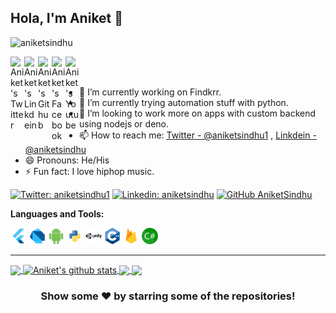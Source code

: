 ## Hola, I'm Aniket 👋
<p align="left"> <img src="https://komarev.com/ghpvc/?username=aniketsindhu&label=Views&color=green&style=plastic" alt="aniketsindhu" /> </p>
<a href="https://twitter.com/aniketsindhu1">
  <img align="left" alt="Aniket's Twitter" width="22px" src="https://cdn.jsdelivr.net/npm/simple-icons@v3/icons/twitter.svg" />
</a>
<a href="https://www.linkedin.com/in/aniket-sindhu-1653b1132/">
  <img align="left" alt="Aniket's Linkdein" width="22px" src="https://cdn.jsdelivr.net/npm/simple-icons@v3/icons/linkedin.svg" />
</a>
<a href="https://github.com/AniketSindhu">
  <img align="left" alt="Aniket's Github" width="22px" src="https://cdn.jsdelivr.net/npm/simple-icons@v3/icons/github.svg" />
</a>
<a href="https://www.facebook.com/aniket.sindhu">
  <img align="left" alt="Aniket's Facebook" width="22px" src="https://cdn.jsdelivr.net/npm/simple-icons@v3/icons/facebook.svg" />
</a>
<a href="https://www.youtube.com/channel/UCyvxwBAfHN7-Jx5MYuUeOtw">
  <img align="left" alt="Aniket's Youtube" width="22px" src="https://cdn.jsdelivr.net/npm/simple-icons@v3/icons/youtube.svg" />
</a>

<br/>
<br/>



- 🔭 I’m currently working on Findkrr.
- 🌱 I’m currently trying automation stuff with python.
- 🤔 I’m looking to work more on apps with custom backend using nodejs or deno.
- 📫 How to reach me: [Twitter - @aniketsindhu1](https://twitter.com/aniketsindhu1) , [Linkdein - @aniketsindhu](https://www.linkedin.com/in/aniket-sindhu-1653b1132/)
- 😄 Pronouns: He/His
- ⚡ Fun fact: I love hiphop music.

[![Twitter: aniketsindhu1](https://img.shields.io/twitter/follow/aniketsindhu1?style=social)](https://twitter.com/aniketsindhu1)
[![Linkedin: aniketsindhu](https://img.shields.io/badge/aniketsindhu-blue?style=flat-square&logo=Linkedin&logoColor=white&link=https://www.linkedin.com/in/aniket-sindhu-1653b1132/)](https://www.linkedin.com/in/aniket-sindhu-1653b1132/)
[![GitHub AniketSindhu](https://img.shields.io/github/followers/aniketsindhu?label=follow&style=social)](https://github.com/aniketsindhu)


**Languages and Tools:**  

<code><img height="26" src="https://raw.githubusercontent.com/github/explore/80688e429a7d4ef2fca1e82350fe8e3517d3494d/topics/flutter/flutter.png"></code>
<code><img height="26" src="https://raw.githubusercontent.com/github/explore/80688e429a7d4ef2fca1e82350fe8e3517d3494d/topics/dart/dart.png"></code>
<code><img height="26" src="https://raw.githubusercontent.com/github/explore/80688e429a7d4ef2fca1e82350fe8e3517d3494d/topics/android/android.png"></code>
<code><img height="26" src="https://raw.githubusercontent.com/github/explore/80688e429a7d4ef2fca1e82350fe8e3517d3494d/topics/python/python.png"></code> 
<code><img height="26" src="https://raw.githubusercontent.com/github/explore/80688e429a7d4ef2fca1e82350fe8e3517d3494d/topics/unity/unity.png"></code>
<code><img height="26" src="https://raw.githubusercontent.com/github/explore/80688e429a7d4ef2fca1e82350fe8e3517d3494d/topics/cpp/cpp.png"></code>
<code><img height="26" src="https://raw.githubusercontent.com/github/explore/80688e429a7d4ef2fca1e82350fe8e3517d3494d/topics/firebase/firebase.png"></code>
<code><img height="26" src="https://raw.githubusercontent.com/github/explore/80688e429a7d4ef2fca1e82350fe8e3517d3494d/topics/csharp/csharp.png"></code>

---

<a href="https://github.com/aniketsindhu">
  <img align="center" src="https://github-readme-stats.vercel.app/api/top-langs/?username=aniketsindhu&theme=dark&hide_langs_below=1" />
</a>
<a href="https://github.com/aniketsindhu">
 <img align="center" src="https://github-readme-stats.vercel.app/api?username=aniketsindhu&show_icons=true&theme=dark&line_height=27" alt="Aniket's github stats"/>
</a>
<a href="https://github.com/AniketSindhu/mask_detector">
  <img align="center" src="https://github-readme-stats.vercel.app/api/pin/?username=aniketsindhu&repo=Mask_Detector&theme=dark" />

</a>
<a href="https://github.com/AniketSindhu/Gamiac">
 <img align="center" src="https://github-readme-stats.vercel.app/api/pin/?username=aniketsindhu&repo=Gamiac&theme=dark" />
</a>

<div align="center">

### Show some ❤️ by starring some of the repositories!

</div>
